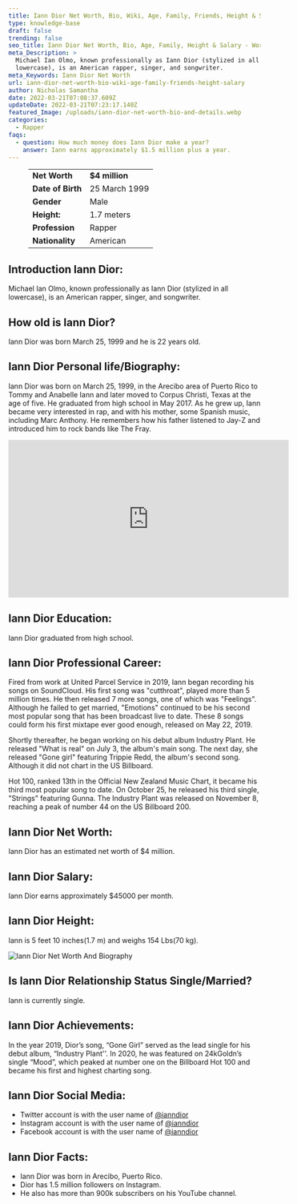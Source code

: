 ```yaml
---
title: Iann Dior Net Worth, Bio, Wiki, Age, Family, Friends, Height & Salary
type: knowledge-base
draft: false
trending: false
seo_title: Iann Dior Net Worth, Bio, Age, Family, Height & Salary - WorthKnow
meta_Description: >
  Michael Ian Olmo, known professionally as Iann Dior (stylized in all
  lowercase), is an American rapper, singer, and songwriter.
meta_Keywords: Iann Dior Net Worth
url: iann-dior-net-worth-bio-wiki-age-family-friends-height-salary
author: Nicholas Samantha
date: 2022-03-21T07:08:37.609Z
updateDate: 2022-03-21T07:23:17.140Z
featured_Image: /uploads/iann-dior-net-worth-bio-and-details.webp
categories:
  - Rapper
faqs:
  - question: How much money does Iann Dior make a year?
    answer: Iann earns approximately $1.5 million plus a year.
---
```

<figure class="wp-block-table is-style-stripes">
  <table>
    <tbody>
      <tr>
        <td>
          <strong>Net Worth</strong>
        </td>
        <td>
          <strong>$4 million</strong>
        </td>
      </tr>
      <tr>
        <td>
          <strong>Date of Birth</strong>
        </td>
        <td>25 March 1999</td>
      </tr>
      <tr>
        <td>
          <strong>Gender</strong>
        </td>
        <td>Male</td>
      </tr>
      <tr>
        <td>
          <strong>Height:</strong>
        </td>
        <td>1.7 meters</td>
      </tr>
      <tr>
        <td>
          <strong>Profession</strong>
        </td>
        <td>Rapper</td>
      </tr>
      <tr>
        <td>
          <strong>Nationality</strong>
        </td>
        <td>American</td>
      </tr>
    </tbody>
  </table>
</figure>

## **Introduction Iann Dior:**

Michael Ian Olmo, known professionally as Iann Dior (stylized in all lowercase), is an American rapper, singer, and songwriter.

## **How old is Iann Dior?**

Iann Dior was born March 25, 1999 and he is 22 years old.

## **Iann Dior Personal life/Biography:**

Iann Dior was born on March 25, 1999, in the Arecibo area of ​​Puerto Rico to Tommy and Anabelle Iann and later moved to Corpus Christi, Texas at the age of five. He graduated from high school in May 2017. As he grew up, Iann became very interested in rap, and with his mother, some Spanish music, including Marc Anthony. He remembers how his father listened to Jay-Z and introduced him to rock bands like The Fray.

<iframe width="560" height="315" src="https://www.youtube.com/embed/o-9Y9IJrpb8" title="YouTube video player" frameborder="0" allow="accelerometer; autoplay; clipboard-write; encrypted-media; gyroscope; picture-in-picture" allowfullscreen></iframe>

## **Iann Dior Education:**

Iann Dior graduated from high school.

## Iann Dior Professional Career:

Fired from work at United Parcel Service in 2019, Iann began recording his songs on SoundCloud. His first song was "cutthroat", played more than 5 million times. He then released 7 more songs, one of which was "Feelings". Although he failed to get married, "Emotions" continued to be his second most popular song that has been broadcast live to date. These 8 songs could form his first mixtape ever good enough, released on May 22, 2019.

Shortly thereafter, he began working on his debut album Industry Plant. He released "What is real" on July 3, the album's main song. The next day, she released "Gone girl" featuring Trippie Redd, the album's second song. Although it did not chart in the US Billboard.

Hot 100, ranked 13th in the Official New Zealand Music Chart, it became his third most popular song to date. On October 25, he released his third single, "Strings" featuring Gunna. The Industry Plant was released on November 8, reaching a peak of number 44 on the US Billboard 200.

## **Iann Dior Net Worth:**

Iann Dior has an estimated net worth of $4 million.

## **Iann Dior Salary:**

Iann Dior earns approximately $45000 per month.

## **Iann Dior Height:**

Iann is 5 feet 10 inches(1.7 m) and weighs 154 Lbs(70 kg).

![Iann Dior Net Worth And Biography](/uploads/iann-dior-net-worth-.webp)

## **Is Iann Dior Relationship Status Single/Married?**

Iann is currently single.

## **Iann Dior Achievements:**

In the year 2019, Dior’s song, “Gone Girl” served as the lead single for his debut album, “Industry Plant''. In 2020, he was featured on 24kGoldn’s single “Mood”, which peaked at number one on the Billboard Hot 100 and became his first and highest charting song.

## **Iann Dior Social Media:**

* Twitter account is with the user name of <a href="https://twitter.com/ianndior" target="_blank" rel="nofollow" rel="noopener">@ianndior</a>
* Instagram account is with the user name of <a href="https://www.instagram.com/ianndior/" target="_blank" rel="nofollow" rel="noopener">@ianndior</a>
* Facebook account is with the user name of <a href="ttps://web.facebook.com/ianndiorofficial" target="_blank" rel="nofollow" rel="noopener">@ianndior</a>

## **Iann Dior Facts:**

* Iann Dior was born in Arecibo, Puerto Rico.
* Dior has 1.5 million followers on Instagram.
* He also has more than 900k subscribers on his YouTube channel.